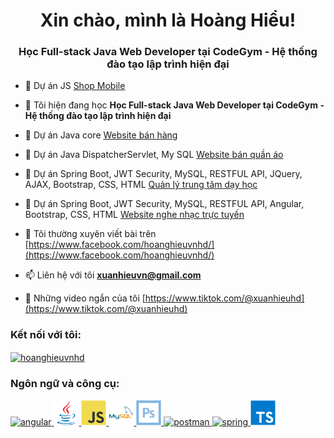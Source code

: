 <h1 align="center">Xin chào, mình là Hoàng Hiểu!</h1>
<h3 align="center">Học Full-stack Java Web Developer tại CodeGym - Hệ thống đào tạo lập trình hiện đại</h3>

- 🔭 Dự án JS [Shop Mobile](https://xuanhieuvnhd.github.io/shop/)

- 🌱 Tôi hiện đang học **Học Full-stack Java Web Developer tại CodeGym - Hệ thống đào tạo lập trình hiện đại**

- 👯 Dự án Java core [Website bán hàng](https://github.com/xuanhieuvnhd/CaseStudyMD2)

- 🤝 Dự án Java DispatcherServlet, My SQL [Website bán quần áo](https://github.com/xuanhieuvnhd/case-study-md3)

- 🤝 Dự án Spring Boot, JWT Security, MySQL, RESTFUL API, JQuery, AJAX, Bootstrap, CSS, HTML [Quản lý trung tâm dạy học](https://github.com/xuanhieuvnhd/CaseStudy-MD4)
- 🤝 Dự án Spring Boot, JWT Security, MySQL, RESTFUL API, Angular, Bootstrap, CSS, HTML [Website nghe nhạc trực tuyến](https://github.com/xuanhieuvnhd/CaseMD6)

- 📝 Tôi thường xuyên viết bài trên [https://www.facebook.com/hoanghieuvnhd/](https://www.facebook.com/hoanghieuvnhd/)

- 📫 Liên hệ với tôi **xuanhieuvn@gmail.com**

- 📄 Những video ngắn của tôi [https://www.tiktok.com/@xuanhieuhd](https://www.tiktok.com/@xuanhieuhd)

<h3 align="left">Kết nối với tôi:</h3>
<p align="left">
<a href="https://fb.com/hoanghieuvnhd" target="blank"><img align="center" src="https://raw.githubusercontent.com/rahuldkjain/github-profile-readme-generator/master/src/images/icons/Social/facebook.svg" alt="hoanghieuvnhd" height="30" width="40" /></a>
</p>

<h3 align="left">Ngôn ngữ và công cụ:</h3>
<p align="left"> <a href="https://angular.io" target="_blank" rel="noreferrer"> <img src="https://angular.io/assets/images/logos/angular/angular.svg" alt="angular" width="40" height="40"/> </a> <a href="https://www.java.com" target="_blank" rel="noreferrer"> <img src="https://raw.githubusercontent.com/devicons/devicon/master/icons/java/java-original.svg" alt="java" width="40" height="40"/> </a> <a href="https://developer.mozilla.org/en-US/docs/Web/JavaScript" target="_blank" rel="noreferrer"> <img src="https://raw.githubusercontent.com/devicons/devicon/master/icons/javascript/javascript-original.svg" alt="javascript" width="40" height="40"/> </a> <a href="https://www.mysql.com/" target="_blank" rel="noreferrer"> <img src="https://raw.githubusercontent.com/devicons/devicon/master/icons/mysql/mysql-original-wordmark.svg" alt="mysql" width="40" height="40"/> </a> <a href="https://www.photoshop.com/en" target="_blank" rel="noreferrer"> <img src="https://raw.githubusercontent.com/devicons/devicon/master/icons/photoshop/photoshop-line.svg" alt="photoshop" width="40" height="40"/> </a> <a href="https://postman.com" target="_blank" rel="noreferrer"> <img src="https://www.vectorlogo.zone/logos/getpostman/getpostman-icon.svg" alt="postman" width="40" height="40"/> </a> <a href="https://spring.io/" target="_blank" rel="noreferrer"> <img src="https://www.vectorlogo.zone/logos/springio/springio-icon.svg" alt="spring" width="40" height="40"/> </a> <a href="https://www.typescriptlang.org/" target="_blank" rel="noreferrer"> <img src="https://raw.githubusercontent.com/devicons/devicon/master/icons/typescript/typescript-original.svg" alt="typescript" width="40" height="40"/> </a> </p>
